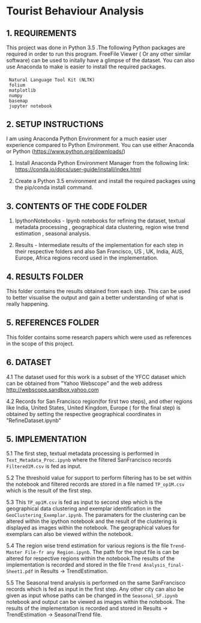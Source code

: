 # Tourist Behaviour Analysis

## 1. REQUIREMENTS
This project was done in Python 3.5 .The following Python packages are required in order to run this program. FreeFile Viewer ( Or any other similar software) can be used to initally have a glimpse of the dataset. You can also use Anaconda to make is easier to install the required packages.
####
	 
	 Natural Language Tool Kit (NLTK)
	 folium
	 matplotlib
	 numpy
	 basemap
	 jupyter notebook

## 2. SETUP INSTRUCTIONS
I am using Anaconda Python Environment for a much easier user experience compared to Python Environment. You can use either Anaconda or Python (https://www.python.org/downloads/)

1) Install Anaconda Python Environment Manager from the following link:
		https://conda.io/docs/user-guide/install/index.html
		
2) Create a Python 3.5 environment and install the required packages using the pip/conda install command.

## 3. CONTENTS OF THE CODE FOLDER
1) IpythonNotebooks - Ipynb notebooks for refining the dataset, textual metadata processing , geographical data clustering, region wise trend estimation , seasonal analysis.

2) Results - Intermediate results of the implementation for each step in their respective folders and also San Francisco, US , UK, India, AUS, Europe, Africa regions record used in the implementation.

## 4. RESULTS FOLDER
This folder contains the results obtained from each step. This can be used to better visualise the output and gain a better understanding of what is really happening.

## 5. REFERENCES FOLDER
This folder contains some research papers which were used as references in the scope of this project.

## 6. DATASET
4.1	The dataset used for this work is a subset of the YFCC dataset which can be obtained from "Yahoo Webscope” and the web address http://webscope.sandbox.yahoo.com	

4.2 	Records for San Francisco region(for first two steps), and other regions like India, United States, United Kingdom, Europe ( for the final step) is obtained by setting the respective geographical coordinates in "RefineDataset.ipynb"

## 5. IMPLEMENTATION
5.1 The first step, textual metadata processing is performed in `Text_Metadata_Proc.ipynb` where the filtered SanFrancisco records `Filtered1M.csv` is fed as input.

5.2 The threshold value for support to perform filtering has to be set within the notebook and filtered records are stored in a file named `TP_op1M.csv` which is the result of the first step.

5.3 This `TP_op1M.csv` is fed as input to second step which is the geographical data clustering and exemplar identification in the `GeoClustering_Exemplar.ipynb`. The paramaters for the clustering can be altered within the ipython notebook and the result of the clustering is displayed as images within the notebook. The geographical values for exemplars can also be viewed within the notebook.

5.4 The region wise trend estimation for various regions is the file `Trend-Master File-fr any Region.ipynb`. The path for the input file is can be altered for respective regions within the notebook.The results of the implementation is recorded and stored in the file `Trend Analysis_final-Sheet1.pdf` in Results -> TrendEstimation.

5.5 The Seasonal trend analysis is performed on the same SanFrancisco records which is fed as input in the first step. Any other city can also be given as input whose paths can be changed in the `Seasonal_SF.ipynb` notebook and output can be viewed as images within the notebook. The results of the implementation is recorded and stored in Results -> TrendEstimation -> SeasonalTrend file.

